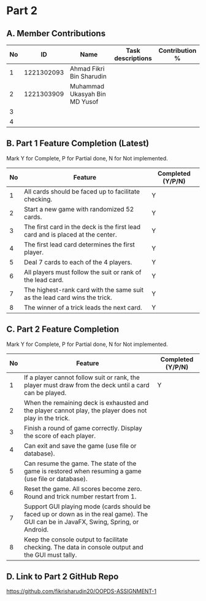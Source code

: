 # Part 2

## A. Member Contributions

No | ID         | Name                          | Task descriptions | Contribution %
-- | ---------- | ----------------------------  | ----------------- | --------------
1  | 1221302093 | Ahmad Fikri Bin Sharudin      |                   |
2  | 1221303909 | Muhammad Ukasyah Bin MD Yusof |                   |
3  |            |                               |                   |
4  |            |                               |                   |


## B. Part 1 Feature Completion (Latest)

Mark Y for Complete, P for Partial done, N for Not implemented.

No | Feature                                                                         | Completed (Y/P/N)
-- | ------------------------------------------------------------------------------- | -----------------
1  | All cards should be faced up to facilitate checking.                            |         Y
2  | Start a new game with randomized 52 cards.                                      |         Y
3  | The first card in the deck is the first lead card and is placed at the center.  |         Y
4  | The first lead card determines the first player.                                |         Y
5  | Deal 7 cards to each of the 4 players.                                          |         Y
6  | All players must follow the suit or rank of the lead card.                      |         Y
7  | The highest-rank card with the same suit as the lead card wins the trick.       |         Y
8  | The winner of a trick leads the next card.                                      |         Y


## C. Part 2 Feature Completion

Mark Y for Complete, P for Partial done, N for Not implemented.

No | Feature                                                                                                                               | Completed (Y/P/N)
-- | ------------------------------------------------------------------------------------------------------------------------------------- | -----------------
1  | If a player cannot follow suit or rank, the player must draw from the deck until a card can be played.                                |         Y
2  | When the remaining deck is exhausted and the player cannot play, the player does not play in the trick.                               |
3  | Finish a round of game correctly. Display the score of each player.                                                                   |
4  | Can exit and save the game (use file or database).                                                                                    |
5  | Can resume the game. The state of the game is restored when resuming a game (use file or database).                                   |
6  | Reset the game. All scores become zero. Round and trick number restart from 1.                                                        |
7  | Support GUI playing mode (cards should be faced up or down as in the real game). The GUI can be in JavaFX, Swing, Spring, or Android. |
8  | Keep the console output to facilitate checking. The data in console output and the GUI must tally.                                    |



## D. Link to Part 2 GitHub Repo

https://github.com/fikrisharudin20/OOPDS-ASSIGNMENT-1

